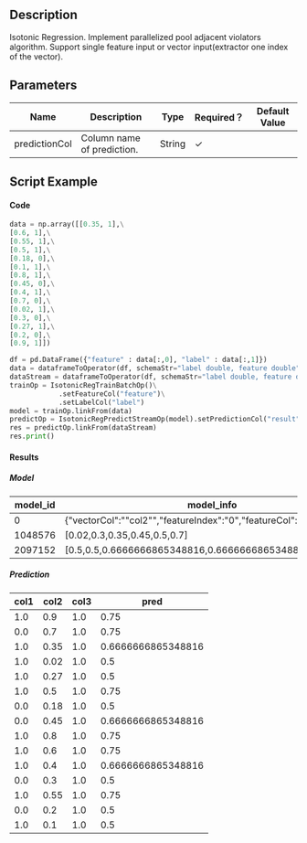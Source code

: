 ## Description
Isotonic Regression.
 Implement parallelized pool adjacent violators algorithm.
 Support single feature input or vector input(extractor one index of the vector).

## Parameters
| Name | Description | Type | Required？ | Default Value |
| --- | --- | --- | --- | --- |
| predictionCol | Column name of prediction. | String | ✓ |  |


## Script Example
#### Code
```python
data = np.array([[0.35, 1],\
[0.6, 1],\
[0.55, 1],\
[0.5, 1],\
[0.18, 0],\
[0.1, 1],\
[0.8, 1],\
[0.45, 0],\
[0.4, 1],\
[0.7, 0],\
[0.02, 1],\
[0.3, 0],\
[0.27, 1],\
[0.2, 0],\
[0.9, 1]])

df = pd.DataFrame({"feature" : data[:,0], "label" : data[:,1]})
data = dataframeToOperator(df, schemaStr="label double, feature double",op_type="batch")
dataStream = dataframeToOperator(df, schemaStr="label double, feature double",op_type="stream")
trainOp = IsotonicRegTrainBatchOp()\
            .setFeatureCol("feature")\
			.setLabelCol("label")
model = trainOp.linkFrom(data)
predictOp = IsotonicRegPredictStreamOp(model).setPredictionCol("result")
res = predictOp.linkFrom(dataStream)
res.print()
```

#### Results
##### Model
| model_id   | model_info |
| --- | --- |
| 0          | {"vectorCol":"\"col2\"","featureIndex":"0","featureCol":null} |
| 1048576    | [0.02,0.3,0.35,0.45,0.5,0.7] |
| 2097152    | [0.5,0.5,0.6666666865348816,0.6666666865348816,0.75,0.75] |
##### Prediction
| col1       | col2       | col3       | pred       |
| --- | --- | --- | --- |
| 1.0        | 0.9        | 1.0        | 0.75       |
| 0.0        | 0.7        | 1.0        | 0.75       |
| 1.0        | 0.35       | 1.0        | 0.6666666865348816 |
| 1.0        | 0.02       | 1.0        | 0.5        |
| 1.0        | 0.27       | 1.0        | 0.5        |
| 1.0        | 0.5        | 1.0        | 0.75       |
| 0.0        | 0.18       | 1.0        | 0.5        |
| 0.0        | 0.45       | 1.0        | 0.6666666865348816 |
| 1.0        | 0.8        | 1.0        | 0.75       |
| 1.0        | 0.6        | 1.0        | 0.75       |
| 1.0        | 0.4        | 1.0        | 0.6666666865348816 |
| 0.0        | 0.3        | 1.0        | 0.5        |
| 1.0        | 0.55       | 1.0        | 0.75       |
| 0.0        | 0.2        | 1.0        | 0.5        |
| 1.0        | 0.1        | 1.0        | 0.5        |

